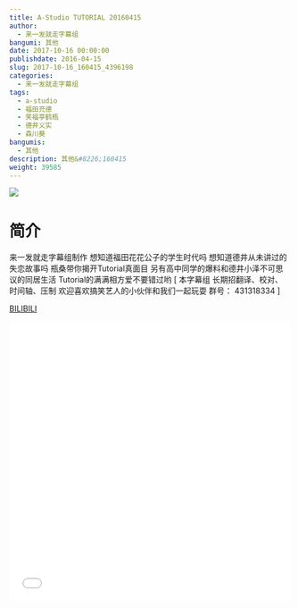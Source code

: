 ```yaml
---
title: A-Studio TUTORIAL 20160415
author: 
  - 来一发就走字幕组
bangumi: 其他
date: 2017-10-16 00:00:00
publishdate: 2016-04-15
slug: 2017-10-16_160415_4396198
categories: 
  - 来一发就走字幕组
tags: 
  - a-studio
  - 福田充德
  - 笑福亭鹤瓶
  - 德井义实
  - 森川葵
bangumis: 
  - 其他
description: 其他&#8226;160415
weight: 39585
---
```


![](https://i.imgur.com/6jrxu57.jpg)

# 简介  
来一发就走字幕组制作 想知道福田花花公子的学生时代吗  想知道德井从未讲过的失恋故事吗 瓶桑带你揭开Tutorial真面目 另有高中同学的爆料和德井小泽不可思议的同居生活 Tutorial的满满相方爱不要错过哟 [ 本字幕组 长期招翻译、校对、时间轴、压制 欢迎喜欢搞笑艺人的小伙伴和我们一起玩耍 群号： 431318334 ]

  [BILIBILI](https://www.bilibili.com/video/av4396198/)


  <iframe src="//www.bilibili.com/html/html5player.html?cid=7117220&aid=4396198" width="100%" height="500" frameborder="0" allowfullscreen="allowfullscreen"></iframe>
